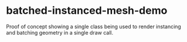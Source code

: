 # batched-instanced-mesh-demo
Proof of concept showing a single class being used to render instancing and batching geometry in a single draw call.

